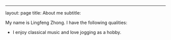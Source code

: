---
layout: page
title: About me
subtitle: 

My name is Lingfeng Zhong. I have the following qualities:

- I enjoy classical music and love jogging as a hobby.
